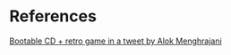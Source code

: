 # References

[Bootable CD + retro game in a tweet by Alok Menghrajani](https://www.quaxio.com/bootable_cd_retro_game_tweet/)